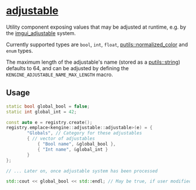 # [adjustable](adjustable.hpp)

Utility component exposing values that may be adjusted at runtime, e.g. by the [imgui_adjustable](../imgui/systems/system.md) system.

Currently supported types are `bool`, `int`, `float`, [putils::normalized_color](https://github.com/phisko/putils/blob/master/putils/color.md) and `enum` types.

The maximum length of the adjustable's name (stored as a [putils::string](https://github.com/phisko/putils/blob/master/putils/string.md)) defaults to 64, and can be adjusted by defining the `KENGINE_ADJUSTABLE_NAME_MAX_LENGTH` macro.

## Usage

```c++
static bool global_bool = false;
static int global_int = 42;

const auto e = registry.create();
registry.emplace<kengine::adjustable::adjustable>(e) = {
        "Globals", // Category for these adjustables
        { // vector of adjustables
            { "Bool name", &global_bool },
            { "Int name", &global_int }
        }
};

// ... Later on, once adjustable system has been processed

std::cout << global_bool << std::endl; // May be true, if user modified it
```